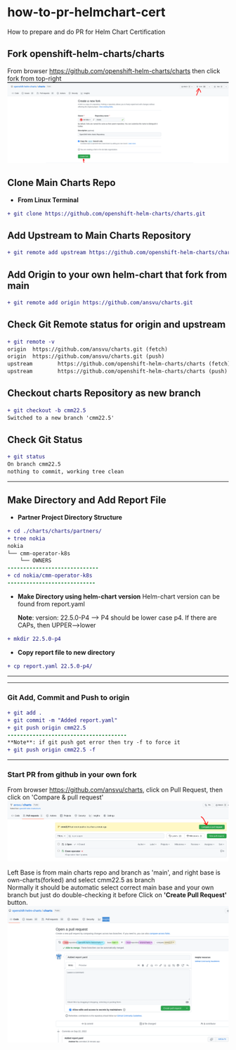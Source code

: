 # how-to-pr-helmchart-cert
How to prepare and do PR for Helm Chart Certification

## Fork openshift-helm-charts/charts
From browser https://github.com/openshift-helm-charts/charts then click fork from top-right  
![Fork Openshift Helm Chart](img/fork-chart.png "Fork Openshift Helm Chart")

## Clone Main Charts Repo
- **From Linux Terminal**
```diff
+ git clone https://github.com/openshift-helm-charts/charts.git
```
## Add Upstream to Main Charts Repository
```diff
+ git remote add upstream https://github.com/openshift-helm-charts/charts
```

## Add Origin to your own helm-chart that fork from main
```diff
+ git remote add origin https://github.com/ansvu/charts.git
```

## Check Git Remote status for origin and upstream
```diff
+ git remote -v
origin  https://github.com/ansvu/charts.git (fetch)
origin  https://github.com/ansvu/charts.git (push)
upstream        https://github.com/openshift-helm-charts/charts (fetch)
upstream        https://github.com/openshift-helm-charts/charts (push)
```
## Checkout charts Repository as new branch
```diff
+ git checkout -b cmm22.5
Switched to a new branch 'cmm22.5'
```
## Check Git Status
```diff
+ git status
On branch cmm22.5
nothing to commit, working tree clean
```
---
## Make Directory and Add Report File
- **Partner Project Directory Structure**
```diff
+ cd ./charts/charts/partners/
+ tree nokia
nokia
└── cmm-operator-k8s
    └── OWNERS
-----------------------------
+ cd nokia/cmm-operator-k8s
----------------------------
```
- **Make Directory using helm-chart version**
  Helm-chart version can be found from report.yaml
  
  **Note**: version: 22.5.0-P4 --> P4 should be lower case p4. If there are CAPs, then UPPER-->lower

```diff
+ mkdir 22.5.0-p4
```
- **Copy report file to new directory**
```diff
+ cp report.yaml 22.5.0-p4/
```
---
---
### Git Add, Commit and Push to origin
```diff
+ git add .
+ git commit -m "Added report.yaml"
+ git push origin cmm22.5
--------------------------------------
**Note**: if git push got error then try -f to force it
+ git push origin cmm22.5 -f
```
---
### Start PR from github in your own fork
From browser https://github.com/ansvu/charts, click on Pull Request, then click on 'Compare & pull request'
![Compare-pull-request](img/final-pr-merge.png "Compare & Pull-Request")  

Left Base is from main charts repo and branch as 'main', and right base is own-charts(forked) and select cmm22.5 as branch  
Normally it should be automatic select correct main base and your own branch but just do double-checking it before Click on **'Create Pull Request'** button.  
![Start Final PR](img/pull-request1.png "Start do Helm Chart Final PR")

